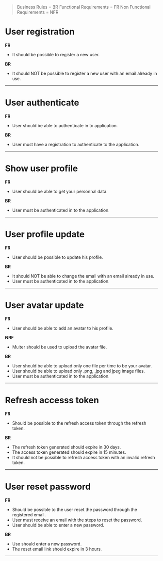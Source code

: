 > Business Rules = BR
> Functional Requirements = FR
> Non Functional Requirements = NFR

# User registration

**FR**
- It should be possible to register a new user.

**BR**
- It should NOT be possible to register a new user with an email already in use.

********************************************************************************

# User authenticate

**FR**
- User should be able to authenticate in to application.

**BR**
- User must have a registration to authenticate to the application.

********************************************************************************

# Show user profile

**FR**
- User should be able to get your personnal data.

**BR**
- User must be authenticated in to the application.

********************************************************************************

# User profile update

**FR**
- User should be possible to update his profile.

**BR**
- It should NOT be able to change the email with an email already in use.
- User must be authenticated in to the application.

********************************************************************************

# User avatar update

**FR**
- User should be able to add an avatar to his profile.

**NRF**
- Multer should be used to upload the avatar file.

**BR**
- User should be able to upload only one file per time to be your avatar.
- User should be able to upload only .png, .jpg and jpeg image files.
- User must be authenticated in to the application.

********************************************************************************

# Refresh accesss token

**FR**
- Should be possible to the refresh access token through the refresh token.

**BR**
- The refresh token generated should expire in 30 days.
- The access token generated should expire in 15 minutes.
- It should not be possible to refresh access token with an invalid refresh token.

********************************************************************************

# User reset password

**FR**
- Should be possible to the user reset the password through the registered email.
- User must receive an email with the steps to reset the password.
- User should be able to enter a new password.

**BR**
- Use should enter a new password.
- The reset email link should expire in 3 hours.

********************************************************************************
